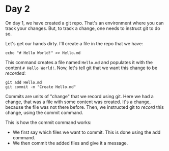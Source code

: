 # Day 2

On day 1, we have created a git repo. That's an environment where you can track your changes. But, to track a change, one needs to instruct git to do so.

Let's get our hands dirty. I'll create a file in the repo that we have:

```shell
echo "# Hello World!" >> Hello.md
```

This command creates a file named `Hello.md` and populates it with the content `# Hello World!`. Now, let's tell git that we want this change to be _recorded_:

```shell
git add Hello.md
git commit -m "Create Hello.md"
```

Commits are units of "change" that we record using git. Here we had a change, that was a file with some content was created. It's a change, because the file was not there before.
Then, we instructed git to _record_ this change, using the commit command.

This is how the commit command works:

- We first say which files we want to commit. This is done using the add command.
- We then commit the added files and give it a message.
